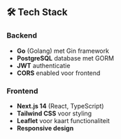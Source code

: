 ## 🛠️ Tech Stack

### Backend
- **Go** (Golang) met Gin framework
- **PostgreSQL** database met GORM
- **JWT** authenticatie
- **CORS** enabled voor frontend

### Frontend
- **Next.js 14** (React, TypeScript)
- **Tailwind CSS** voor styling
- **Leaflet** voor kaart functionaliteit
- **Responsive design**